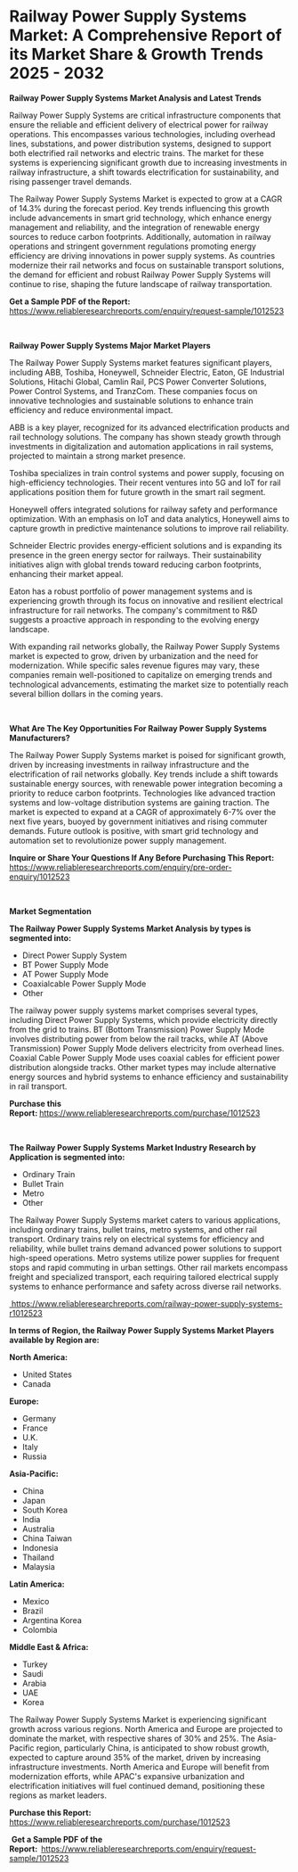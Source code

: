 <p><h1>Railway Power Supply Systems Market: A Comprehensive Report of its Market Share & Growth Trends 2025 - 2032</h1></p><p><strong>Railway Power Supply Systems Market Analysis and Latest Trends</strong></p>
<p><p>Railway Power Supply Systems are critical infrastructure components that ensure the reliable and efficient delivery of electrical power for railway operations. This encompasses various technologies, including overhead lines, substations, and power distribution systems, designed to support both electrified rail networks and electric trains. The market for these systems is experiencing significant growth due to increasing investments in railway infrastructure, a shift towards electrification for sustainability, and rising passenger travel demands.</p><p>The Railway Power Supply Systems Market is expected to grow at a CAGR of 14.3% during the forecast period. Key trends influencing this growth include advancements in smart grid technology, which enhance energy management and reliability, and the integration of renewable energy sources to reduce carbon footprints. Additionally, automation in railway operations and stringent government regulations promoting energy efficiency are driving innovations in power supply systems. As countries modernize their rail networks and focus on sustainable transport solutions, the demand for efficient and robust Railway Power Supply Systems will continue to rise, shaping the future landscape of railway transportation.</p></p>
<p><strong>Get a Sample PDF of the Report:&nbsp;</strong> <a href="https://www.reliableresearchreports.com/enquiry/request-sample/1012523?utm_campaign=3129&utm_medium=2&utm_source=Github&utm_content=ia&utm_term=18042025&utm_id=railway-power-supply-systems">https://www.reliableresearchreports.com/enquiry/request-sample/1012523</a></p>
<p>&nbsp;</p>
<p><strong>Railway Power Supply Systems Major Market Players</strong></p>
<p><p>The Railway Power Supply Systems market features significant players, including ABB, Toshiba, Honeywell, Schneider Electric, Eaton, GE Industrial Solutions, Hitachi Global, Camlin Rail, PCS Power Converter Solutions, Power Control Systems, and TranzCom. These companies focus on innovative technologies and sustainable solutions to enhance train efficiency and reduce environmental impact.</p><p>ABB is a key player, recognized for its advanced electrification products and rail technology solutions. The company has shown steady growth through investments in digitalization and automation applications in rail systems, projected to maintain a strong market presence.</p><p>Toshiba specializes in train control systems and power supply, focusing on high-efficiency technologies. Their recent ventures into 5G and IoT for rail applications position them for future growth in the smart rail segment.</p><p>Honeywell offers integrated solutions for railway safety and performance optimization. With an emphasis on IoT and data analytics, Honeywell aims to capture growth in predictive maintenance solutions to improve rail reliability.</p><p>Schneider Electric provides energy-efficient solutions and is expanding its presence in the green energy sector for railways. Their sustainability initiatives align with global trends toward reducing carbon footprints, enhancing their market appeal.</p><p>Eaton has a robust portfolio of power management systems and is experiencing growth through its focus on innovative and resilient electrical infrastructure for rail networks. The company's commitment to R&D suggests a proactive approach in responding to the evolving energy landscape.</p><p>With expanding rail networks globally, the Railway Power Supply Systems market is expected to grow, driven by urbanization and the need for modernization. While specific sales revenue figures may vary, these companies remain well-positioned to capitalize on emerging trends and technological advancements, estimating the market size to potentially reach several billion dollars in the coming years.</p></p>
<p>&nbsp;</p>
<p><strong>What Are The Key Opportunities For Railway Power Supply Systems Manufacturers?</strong></p>
<p><p>The Railway Power Supply Systems market is poised for significant growth, driven by increasing investments in railway infrastructure and the electrification of rail networks globally. Key trends include a shift towards sustainable energy sources, with renewable power integration becoming a priority to reduce carbon footprints. Technologies like advanced traction systems and low-voltage distribution systems are gaining traction. The market is expected to expand at a CAGR of approximately 6-7% over the next five years, buoyed by government initiatives and rising commuter demands. Future outlook is positive, with smart grid technology and automation set to revolutionize power supply management.</p></p>
<p><strong>Inquire or Share Your Questions If Any Before Purchasing This Report:</strong> <a href="https://www.reliableresearchreports.com/enquiry/pre-order-enquiry/1012523?utm_campaign=3129&utm_medium=2&utm_source=Github&utm_content=ia&utm_term=18042025&utm_id=railway-power-supply-systems">https://www.reliableresearchreports.com/enquiry/pre-order-enquiry/1012523</a></p>
<p>&nbsp;</p>
<p><strong>Market Segmentation</strong></p>
<p><strong>The Railway Power Supply Systems Market Analysis by types is segmented into:</strong></p>
<p><ul><li>Direct Power Supply System</li><li>BT Power Supply Mode</li><li>AT Power Supply Mode</li><li>Coaxialcable Power Supply Mode</li><li>Other</li></ul></p>
<p><p>The railway power supply systems market comprises several types, including Direct Power Supply Systems, which provide electricity directly from the grid to trains. BT (Bottom Transmission) Power Supply Mode involves distributing power from below the rail tracks, while AT (Above Transmission) Power Supply Mode delivers electricity from overhead lines. Coaxial Cable Power Supply Mode uses coaxial cables for efficient power distribution alongside tracks. Other market types may include alternative energy sources and hybrid systems to enhance efficiency and sustainability in rail transport.</p></p>
<p><strong>Purchase this Report:&nbsp;</strong><a href="https://www.reliableresearchreports.com/purchase/1012523?utm_campaign=3129&utm_medium=2&utm_source=Github&utm_content=ia&utm_term=18042025&utm_id=railway-power-supply-systems">https://www.reliableresearchreports.com/purchase/1012523</a></p>
<p>&nbsp;</p>
<p><strong>The Railway Power Supply Systems Market Industry Research by Application is segmented into:</strong></p>
<p><ul><li>Ordinary Train</li><li>Bullet Train</li><li>Metro</li><li>Other</li></ul></p>
<p><p>The Railway Power Supply Systems market caters to various applications, including ordinary trains, bullet trains, metro systems, and other rail transport. Ordinary trains rely on electrical systems for efficiency and reliability, while bullet trains demand advanced power solutions to support high-speed operations. Metro systems utilize power supplies for frequent stops and rapid commuting in urban settings. Other rail markets encompass freight and specialized transport, each requiring tailored electrical supply systems to enhance performance and safety across diverse rail networks.</p></p>
<p><a href="https://www.reliableresearchreports.com/railway-power-supply-systems-r1012523?utm_campaign=3129&utm_medium=2&utm_source=Github&utm_content=ia&utm_term=18042025&utm_id=railway-power-supply-systems">&nbsp;https://www.reliableresearchreports.com/railway-power-supply-systems-r1012523</a></p>
<p><strong>In terms of Region, the Railway Power Supply Systems Market Players available by Region are:</strong></p>
<p>
    <p> <strong> North America: </strong>
        <ul>
            <li>United States</li>
            <li>Canada</li>
        </ul>
        </p> 
    <p> <strong> Europe: </strong>
        <ul>
            <li>Germany</li>
            <li>France</li>
            <li>U.K.</li>
            <li>Italy</li>
            <li>Russia</li>
        </ul>
        </p> 
    <p> <strong> Asia-Pacific: </strong>
        <ul>
            <li>China</li>
            <li>Japan</li>
            <li>South Korea</li>
            <li>India</li>
            <li>Australia</li>
            <li>China Taiwan</li>
            <li>Indonesia</li>
            <li>Thailand</li>
            <li>Malaysia</li>
        </ul>
        </p> 
    <p> <strong> Latin America: </strong>
        <ul>
            <li>Mexico</li>
            <li>Brazil</li>
            <li>Argentina Korea</li>
            <li>Colombia</li>
        </ul>
        </p> 
    <p> <strong> Middle East & Africa: </strong>
        <ul>
            <li>Turkey</li>
            <li>Saudi</li>
            <li>Arabia</li>
            <li>UAE</li>
            <li>Korea</li>
        </ul>
    </p>
    </p>
<p><p>The Railway Power Supply Systems Market is experiencing significant growth across various regions. North America and Europe are projected to dominate the market, with respective shares of 30% and 25%. The Asia-Pacific region, particularly China, is anticipated to show robust growth, expected to capture around 35% of the market, driven by increasing infrastructure investments. North America and Europe will benefit from modernization efforts, while APAC's expansive urbanization and electrification initiatives will fuel continued demand, positioning these regions as market leaders.</p></p>
<p><strong>Purchase this Report: </strong><a href="https://www.reliableresearchreports.com/purchase/1012523?utm_campaign=3129&utm_medium=2&utm_source=Github&utm_content=ia&utm_term=18042025&utm_id=railway-power-supply-systems">https://www.reliableresearchreports.com/purchase/1012523</a></p>
<p>&nbsp;<strong>Get a Sample PDF of the Report:&nbsp;&nbsp;</strong><a href="https://www.reliableresearchreports.com/enquiry/request-sample/1012523?utm_campaign=3129&utm_medium=2&utm_source=Github&utm_content=ia&utm_term=18042025&utm_id=railway-power-supply-systems">https://www.reliableresearchreports.com/enquiry/request-sample/1012523</a></p>
<p><strong></strong></p>
<p><p></p><p></p><p></p></p>